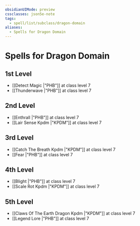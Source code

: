 ```yaml
---
obsidianUIMode: preview
cssclasses: json5e-note
tags:
  - spell/list/subclass/dragon-domain
aliases:
  - Spells for Dragon Domain
---
```

# Spells for Dragon Domain

## 1st Level

- [[Detect Magic \|"PHB"]] at class level 7
- [[Thunderwave \|"PHB"]] at class level 7

## 2nd Level

- [[Enthrall \|"PHB"]] at class level 7
- [[Lair Sense Kpdm \|"KPDM"]] at class level 7

## 3rd Level

- [[Catch The Breath Kpdm \|"KPDM"]] at class level 7
- [[Fear \|"PHB"]] at class level 7

## 4th Level

- [[Blight \|"PHB"]] at class level 7
- [[Scale Rot Kpdm \|"KPDM"]] at class level 7

## 5th Level

- [[Claws Of The Earth Dragon Kpdm \|"KPDM"]] at class level 7
- [[Legend Lore \|"PHB"]] at class level 7
